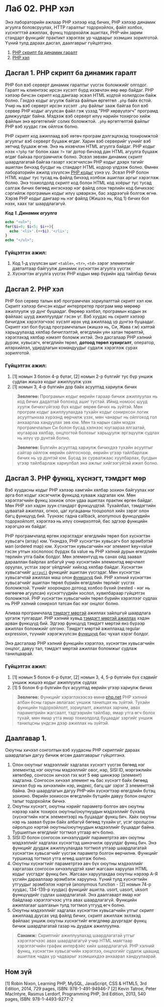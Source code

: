 # Лаб 02. PHP хэл
Энэ лабораторийн ажлаар PHP хэлээр код бичих, PHP хэлээр динамик агуулга боловсруулах, HTTP гаралтыг тодорхойлох, файл холбох, хүснэгттэй ажиллах, функц тодорхойлж ашиглах, PHP-ийн зарим стандарт функцийг практикт хэрэглэх ур чадварыг эзэмших зорилготой. Үүний тулд дараах дасгал, даалгаврыг гүйцэтгэнэ.

1. [PHP скрипт ба динамик гаралт](#ex1)
2. [PHP хэл](#ex2)

## <a name="ex1"></a>Дасгал 1. PHP скрипт ба динамик гаралт
PHP бол вэб серверт динамик гаралтыг үүсгэх боломжийг олгодог. Гаралт нь клиентээс ирсэн хүсэлт бүрд ихэвчлэн өөр өөр байдаг. PHP хэлээр бичсэн скрипт код дангаар эсвэл HTML кодтой холилдсон байж болно. Гэхдээ кодыг агуулж байгаа файлын өргөтгөл `.php` байх ёстой. Учир нь вэб серверт ирсэн хүсэлт `.php` файлыг зааж байгаа бол вэб сервер PHP кодыг агуулсан файл гэж үзээд "PHP хөрвүүлэгч" програмд дамжуулдаг байна. Мэдээж вэб серверт илүү нарийн тохиргоо хийж файлын энэ өргөтгөлийг солих боломжтой. `.php` өргөтгөлтэй файлыг PHP вэб хуудас гэж ойлгож болно.

PHP скрипт код ажиллаад вэб хөтөч програм дэлгэцлэхэд тохиромжтой агуулгыг вэб серверт буцааж өгдөг. Харин вэб серверийг үүнийг вэб хөтчид буцааж өгнө. Энэ нь ихэвчлэн HTML агуулга байдаг. PHP кодыг нээх `<?php` таг болон хаах `?>` таг дотор бичээд дан HTML агуулга буцааж өгдөг байхаа програмчилж болно. Эсвэл зөвхөн динамик скрипт шаардлагатай байгаа газарт хэсэгчилсэн PHP кодыг дээрх тагийг ашиглан бичээд бусдыг нь стандарт HTML кодоор үлдээж болно. Өмнөх лабораторийн ажилд үзүүлсэн [PHP кодыг](lab01-webserver.md#code2) үзнэ үү. Эсвэл PHP болон HTML кодыг тус тусад нь файлд бичээд холбож ашиглах аргыг хэрэглэж болно. Энэ тохиолдолд скрипт код болон HTML код хоёрыг тус тусад салгаж бичих бөгөөд ингэснээр нэг файлд олон төрлийн код бичихээс сэргийлж програмын кодыг илүү цэвэрхэн, бас ээдрээгүй болгож өгнө. Хэрэв PHP кодыг дангаар нь нэг файлд (Жишээ нь, Код 1) бичих бол нээх, хаах таг шаардлагагүй.

<a name="code1"></a>***Код 1. Динамик агуулга***
```php
echo "<ul>"; 
for($i=0; $i<5; $i++){
  echo '<li>'.(++$i).'</li>'; 
}
echo "</ul>";
```

### Гүйцэтгэх ажил:
1. Код 1-д үзүүлсэн шиг `<table>`, `<tr>`, `<td>` зэрэг элементийг давталтаар байгуулж динамик хүснэгтэн агуулга үүсгэх
2. Хүснэгтэн агуулга үүсгэх PHP кодын мөр бүрийн ард тайлбар бичих

## <a name="ex1"></a>Дасгал 2. PHP хэл
PHP бол сервер талын вэб програмчлах зориулалттай скрипт хэл юм. Скрипт хэлээр бичсэн кодыг интерпретер програм мөр мөрөөр ажиллуулж үр дүнг буцаадаг. Өөрөөр хэлбэл, програмын кодын эх файлаас шууд ажиллуулдаг гэсэн үг. Вэб хуудас нь скрипт хэлээр бичигдэж хэрэглэгчээс хүсэлт ирэх үед ажиллаад үр дүнгээ буцаадаг.
Скрипт хэл бол бусад програмчлалын (жишээ нь, Си, Жава г.м) хэлтэй харьцуулахад хялбар бичиглэлтэй, өгөгдлийн уян хатан төрөлтэй, хэрэглэхэд хялбар нэмэлт боломж ихтэй. Энэ дасгалаар PHP хэлний дүрэм, хувьсагч, өгөгдлийн төрөл, **дотоод төрөл хувиргалт**, оператор, илэрхийлэл, удирдлагын командуудыг судалж хэрэглэж сурах зорилготой.

### Гүйцэтгэх ажил:
1. [1] номын 3 болон 4-р бүлэг, [2] номын 2-р бүлгийг тус бүр уншиж судлан жишээ кодыг ажиллуулж үзэх
2. [1] номын 3, 4-р бүлгийн дор байх асуултад хариулж бичих

> **Зөвлөгөө:** Програмын кодыг өөрийн гараар бичиж ажиллуулах нь код бичих дадалтай болоход ашиг тустай. Иймд номоос шууд хуулж бичихгүйгээр бүх кодыг өөрөө бичих нь зүйтэй. Мөн програм кодыг ажиллуулахдаа тухайн кодыг сонирхсон логик асуултынхаа хүрээнд өөрчилж үзэх, мөн чанарыг нь ойлгоход гол анхаарлаа хандуулах зөв юм. Мөн та нарын сайн мэдэх програмчлалын Си болон бусад хэлнээс юугаараа ялгаатай, юугаараа хялбар, онцлогтой болохыг харьцуулж эргэцүүлж судлах нь илүү үр дүнтэй болно.

> **Зөвлөгөө:** Бүлгийн асуултад хариулж бичихдээ тухайн асуултыг сайтар ойлгож өөрийн ойлгосноор, өөрийн үгээр тайлбарлаж бичих нь үр дүнтэй юм. Бусад эх сурвалжаас хуулбарлах, бусдын үгээр тайлбарлаж хариулбал энэ ажлыг хийгээгүйтэй ижил болно.

## Дасгал 3.	PHP функц, хүснэгт, тэмдэгт мөр
Вэб хуудасны кодыг PHP хэлээр хамгийн хялбар зохион байгуулах нэг арга бол кодыг хэсэгчилж функцэд хувааж хадгалах юм. Мөн хэрэглэгчийн функц зохиож олон удаа ашиглах практик өргөн байдаг. Мөн PHP хэл хэдэн зуун стандарт функцүүдтэй. Тухайлбал, тэмдэгтийн цуваатай ажиллах, огноо, цаг хугацааны тооцоолол хийх зэрэг олон багц функцүүд бий. Түүнээс гадна callback, anonymous функцүүдийн тодорхойлолт, хэрэглээ нь илүү сонирхолтой, бас эдгээр функцийн хэрэгцээ их байдаг.

PHP програмчлалд өргөн хэрэглэдэг өгөгдлийн төрөл бол хүснэгтэн хувьсагч (array) юм. Үнэндээ, PHP хүснэгтэн хувьсагч бол эрэмбэтэй мап (ordered map) юм. Хүснэгтэн хувьсагчийн нэг элемент key=value гэсэн утгын хослолоос бүрдэх ба value нь PHP хэлний дурын өгөгдлийн төрлийн утга байж болдог. Мөн элементүүд нь санах ойд заавал дарааллан байрлах албагүй учир хүснэгтийн элементэд өөрчлөлт оруулах, устгах зэрэг үйлдлийг хийхэд хялбар байдаг. Хүснэгтэн хувьсагчийг [`array()`](http://php.net/manual/en/function.array.php) функцийг ашиглан үүсгэдэг. Мөн хүснэгтэн хувьсагчтай ажиллах маш олон [функцүүд](http://php.net/manual/en/ref.array.php) бий. PHP хэлний хүснэгтэн хувьсагчийг ашиглан төрөл бүрийн өгөгдлийн төрлийг үүсгэх боломжтой. Үүнийг хоорондоо дотоод холбоо бүхий (nested - нэг нь нөгөөгөө агуулсан) хүснэгтүүдийн хослол, хувилбараар гүйцэтгэх боломжтой. PHP хүснэгтэн хувьсагчийн төрөл бүрийн хэрэглээг судлах нь PHP хэлний сонирхол татсан бас нэг онцлог болно. 

Аливаа програмчлалд [тэмдэгт мөртэй](http://php.net/language.types.string) ажиллах зайлшгүй шаардлага үргэлж тулгардаг. PHP хэлний хувьд [тэмдэгт мөртэй ажиллах](http://php.net/ref.strings) хэдэн арван функцүүд бий. Эдгээр функцүүд тэмдэгт мөртэй янз бүрээр ажиллах боломжийг олгоно. Тэмдэгт мөртэй ажиллахад regular expression, түүнийг хэрэгжүүлсэн [функцүүд](http://php.net/manual/en/ref.pcre.php) бас чухал хэрэг болдог.

Энэ дасгалаар PHP хэлний функцийн хэрэглээ, хүснэгтэн хувьсагчийн онцлог, давуу тал, тэмдэгт мөртэй ажиллах боломжыг судлаж танилцаарай.

### Гүйцэтгэх ажил:
1. [1] номын 5 болон 6-р бүлэг, [2] номын 3, 4, 5-р бүлгийн бүх сэдвийг уншиж жишээ кодыг ажиллуулж судлах
2. [1] 5 болон 6-р бүлгийн бүх асуултад өөрийн үгээр хариулж бичих

> **Зөвлөгөө:** Функцийг хэрэглэхээсээ өмнө [php.net](php.net) PHP хэлний албан ёсны гарын авлагаас уншиж танилцах нь зүйтэй. Тухайн функцийн тодорхойлолт, зориулалт, ажиллах зарчим, авах параметрийн жагсаалт, тэдгээрийн тайлбар, ямар утга өгч болох тухай, мөн ямар утга ямар тохиолдолд буцаадаг зэргийг уншиж танилцсны үндсэн дээр ажиллах нь зүйтэй.

## Даалгавар 1.	
Оюутны хичээл сонголтын вэб хуудасны PHP скриптийг дараах шаардлагын дагуу бичиж өгсөн даалгаварыг гүйцэтгэнэ.
1.	Олон оюутныг мэдээллийг хадгалах хүснэгт үүсгэх бөгөөд нэг элементэд нэг оюутны мэдээллийг овог, нэр, SISI ID, мэргэжлийн хөтөлбөр, сонгосон хичээл гэх мэт 5 өөр шинжээр (элемент) хадгална. Сонгосон хичээл элемент нь бас хүснэгт байх бөгөөд хичээл бүр нь хичээлийн нэр, индекс, багц цаг зэрэг 3 элементтэй байна. Энэ шаардлагын дагуу PHP-ийн хүснэгтээр өгөгдлийн бүтэц зохионо. Өөрийн зохиосон өгөгдлийн бүтцийн давуу болон онцлог талыг тодорхойлж бичнэ.
2.	Оюутны хүснэгт, оюутны нэрийг параметр болгон авч оюутны нэрээр хайж тохирох оюутны/оюутнуудын мэдээллийг бүхэлд (хүснэгтийн нэгж элементээр) нь буцаадаг функц бич. Хайх оюутны нэр нь заавал бүрэн байх албагүй бөгөөд тухайн үг, үсэг оролцсон ойролцоо нэртэй оюутны/оюутнуудын мэдээллийг буцаадаг байна. Туршилтын өгөгдлийг тогтмол утгаар өгч болно.
3.	SISI ID болон сонгосон хичээлүүдийг параметртээ авч оюутны мэдээллийг хадгалах хүснэгтэд шинэчилж оруулдаг функц бич. Энэ функцийг дуудаж ажиллуулахдаа тогтмол утгаар шаардлагатай хүснэгтэн хувьсагчийг үүсгэж параметр болгон өөрчилнө. Функцийг туршихад тогтмол утга өгөөд шалгаж болно.
4.	Оюутны хүснэгтийг параметртээ авч бүх оюутны мэдээллийг харгалзах сонгосон хичээлүүдтэй хамт жагсаан харуулах HTML кодыг үүсгэдэг функц бич. Жагсаан харуулахдаа оюутны нэрээр А-Я үсгийн дарааллаар эрэмбэлж харуулна. Үүний тулд хүснэгтийн утгуудыг эрэмбэлэх нэргүй (anonymous function - [2] номын 74-р хуудас, 134-139-р хуудас) функцийг ашигла. usort, uasort, uksort функцүүдийг судлах шаардлагатай.
Энэ даалгаварт ямар нэг байдлаар хэрэглэгчээс утга авах шаардлагагүй. Функцийн ажиллагааг шалгахын тулд тогтмол утгууд өгч болно.
5. Оюутны мэдээллийг хадгалах хүснэгтэн хувьсагчийн утгыг скрипт ажиллаад дуусах үед файлд бичих, скрипт ажиллаж эхлэхэд файлаас уншиж оюутны хүснэгтийг өгөгдлөөр дүүргэдэг функц бичиж шаардлагатай газар нь дуудаж ажиллуулна.

> **Санамж:** Скриптийг ажиллуулахад шаардлагатай утгыг хэрэглэгчээс авах шаардлагагүй учир HTML маягтаар хэрэглэгчийн график интерфэйс хийх шаардлагагүй. PHP хэлний функц, хүснэгтэн хувьсагчийн хэрэглээ, онцлогийг судалж цаашид ашиглаж чадах ур чадварыг эзэмшихдээ анхаарал хандуулаарай.

## Ном зүй
[1] Robin Nixon, Learning PHP, MySQL, JavaScript, CSS & HTML5, 3rd Edition, 2014, 729 pages, ISBN: 978-1-491-94946-7
[2] Kevin Tatroe, Peter MacIntyre, Rasmus Lerdorf, Programming PHP, 3rd Edition, 2013, 540 pages, ISBN: 978-1-4493-9277-2
